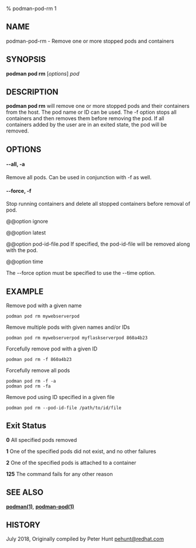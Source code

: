 % podman-pod-rm 1

## NAME

podman\-pod\-rm - Remove one or more stopped pods and containers

## SYNOPSIS

**podman pod rm** [*options*] _pod_

## DESCRIPTION

**podman pod rm** will remove one or more stopped pods and their containers from the host. The pod name or ID can be used. The \-f option stops all containers and then removes them before removing the pod. If all containers added by the user are in an exited state, the pod will be removed.

## OPTIONS

#### **--all**, **-a**

Remove all pods. Can be used in conjunction with \-f as well.

#### **--force**, **-f**

Stop running containers and delete all stopped containers before removal of pod.

@@option ignore

@@option latest

@@option pod-id-file.pod
If specified, the pod-id-file will be removed along with the pod.

@@option time

The --force option must be specified to use the --time option.

## EXAMPLE

Remove pod with a given name

```
podman pod rm mywebserverpod
```

Remove multiple pods with given names and/or IDs

```
podman pod rm mywebserverpod myflaskserverpod 860a4b23
```

Forcefully remove pod with a given ID

```
podman pod rm -f 860a4b23
```

Forcefully remove all pods

```
podman pod rm -f -a
podman pod rm -fa
```

Remove pod using ID specified in a given file

```
podman pod rm --pod-id-file /path/to/id/file
```

## Exit Status

**0** All specified pods removed

**1** One of the specified pods did not exist, and no other failures

**2** One of the specified pods is attached to a container

**125** The command fails for any other reason

## SEE ALSO

**[podman(1)](podman.md)**, **[podman-pod(1)](commands/podman-pod/podman-pod.md)**

## HISTORY

July 2018, Originally compiled by Peter Hunt <pehunt@redhat.com>
